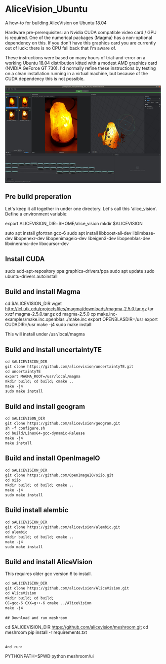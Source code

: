 # AliceVision_Ubuntu
A how-to for building AliceVision on Ubuntu 18.04

Hardware pre-prerequisites: an Nvidia CUDA compatible video card / GPU is required. One of the numerical packages (Magma) has a non-optional dependency on this. If you don't have this graphics card you are currently out of luck: there is no CPU fall back that I'm aware of.

These instructions were based on many hours of trial-and-error on a working Ubuntu 18.04 distribution kitted with a modest AMD graphics card (NVIDIA GeForce GT 730).  I'd normally refine these instructions by testing on a clean installation running in a virtual machine, but because of the CUDA dependency this is not possible.


![meshroom screenshot](./meshroom_screenshot.jpg)

## Pre build preperation

Let's keep it all together in under one directory. Let's call this 'alice_vision'. Define a environment variable:

export ALICEVISION_DIR=$HOME/alice_vision
mkdir $ALICEVISION

suto apt install gfortran gcc-6
sudo apt install libboost-all-dev libilmbase-dev libopenexr-dev libopenimageio-dev libeigen3-dev libopenblas-dev libxinerama-dev libxcursor-dev 



## Install CUDA

sudo add-apt-repository ppa:graphics-drivers/ppa
sudo apt update
sudo ubuntu-drivers autoinstall

## Build and install Magma

cd $ALICEVISION_DIR
wget http://icl.utk.edu/projectsfiles/magma/downloads/magma-2.5.0.tar.gz
tar xvzf magma-2.5.0.tar.gz
cd magma-2.5.0
cp make.inc-examples/make.inc.openblas ./make.inc
export OPENBLASDIR=/usr
export CUDADIR=/usr
make -j4
sudo make install

This will install under /usr/local/magma

## Build and install uncertaintyTE

```
cd $ALICEVISION_DIR
git clone https://github.com/alicevision/uncertaintyTE.git
cd uncertaintyTE
export MAGMA_ROOT=/usr/local/magma
mkdir build; cd build; cmake ..
make -j4
sudo make install
```

## Build and install geogram

```
cd $ALICEVISON_DIR
git clone https://github.com/alicevision/geogram.git
sh -f configure.sh
cd build/Linux64-gcc-dynamic-Release 
make -j4
make install
```

## Build and install OpenImageIO

```
cd $ALICEVISION_DIR
git clone https://github.com/OpenImageIO/oiio.git
cd oiio
mkdir build; cd build; cmake ..
make -j4
sudo make install
```

## Build install alembic

```
cd $ALICEVISION_DIR
git clone https://github.com/alicevision/alembic.git
cd alembic
mkdir build; cd build; cmake ..
make -j4
sudo make install
```

## Build and install AliceVision

This requires older gcc version 6 to install.

```
cd $ALICEVISION_DIR
git clone https://github.com/alicevision/AliceVision.git
cd AliceVision
mkdir build; cd build; 
CC=gcc-6 CXX=g++-6 cmake ../AliceVision
make -j4

## Download and run meshroom

```
cd $ALICEVISION_DIR
https://github.com/alicevision/meshroom.git
cd meshroom
pip install -r requirements.txt 
```

And run:

```
PYTHONPATH=$PWD python meshroom/ui
```
